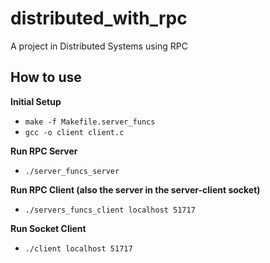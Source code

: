 # distributed_with_rpc
A project in Distributed Systems using RPC

## How to use
**Initial Setup**
- `make -f Makefile.server_funcs`
- `gcc -o client client.c`

**Run RPC Server**
- `./server_funcs_server`

**Run RPC Client (also the server in the server-client socket)**
- `./servers_funcs_client localhost 51717`

**Run Socket Client**
- `./client localhost 51717`
